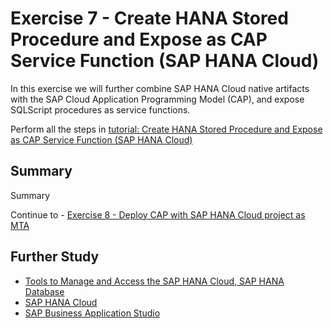 # Exercise 7 - Create HANA Stored Procedure and Expose as CAP Service Function (SAP HANA Cloud)

In this exercise we will further combine SAP HANA Cloud native artifacts with the SAP Cloud Application Programming Model (CAP), and expose SQLScript procedures as service functions.

Perform all the steps in [tutorial: Create HANA Stored Procedure and Expose as CAP Service Function (SAP HANA Cloud)](https://developers.sap.com/tutorials/hana-cloud-cap-stored-proc.html)

## Summary

Summary

Continue to - [Exercise 8 - Deploy CAP with SAP HANA Cloud project as MTA](../ex8/README.md)

## Further Study

* [Tools to Manage and Access the SAP HANA Cloud, SAP HANA Database](https://developers.sap.com/tutorials/hana-cloud-mission-trial-3.html)
* [SAP HANA Cloud](https://community.sap.com/topics/hana)
* [SAP Business Application Studio](https://community.sap.com/topics/business-application-studio)
